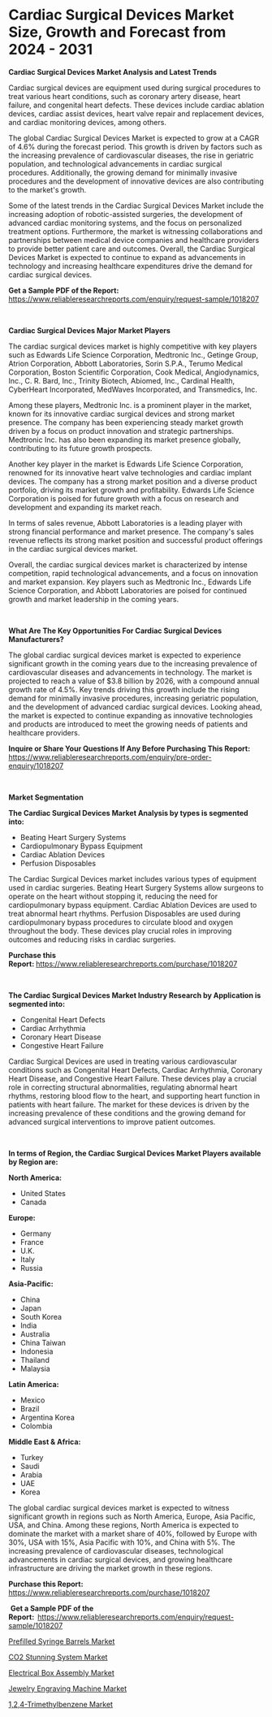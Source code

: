 <p><h1>Cardiac Surgical Devices Market Size, Growth and Forecast from 2024 - 2031</h1></p><p><strong>Cardiac Surgical Devices Market Analysis and Latest Trends</strong></p>
<p><p>Cardiac surgical devices are equipment used during surgical procedures to treat various heart conditions, such as coronary artery disease, heart failure, and congenital heart defects. These devices include cardiac ablation devices, cardiac assist devices, heart valve repair and replacement devices, and cardiac monitoring devices, among others.</p><p>The global Cardiac Surgical Devices Market is expected to grow at a CAGR of 4.6% during the forecast period. This growth is driven by factors such as the increasing prevalence of cardiovascular diseases, the rise in geriatric population, and technological advancements in cardiac surgical procedures. Additionally, the growing demand for minimally invasive procedures and the development of innovative devices are also contributing to the market's growth.</p><p>Some of the latest trends in the Cardiac Surgical Devices Market include the increasing adoption of robotic-assisted surgeries, the development of advanced cardiac monitoring systems, and the focus on personalized treatment options. Furthermore, the market is witnessing collaborations and partnerships between medical device companies and healthcare providers to provide better patient care and outcomes. Overall, the Cardiac Surgical Devices Market is expected to continue to expand as advancements in technology and increasing healthcare expenditures drive the demand for cardiac surgical devices.</p></p>
<p><strong>Get a Sample PDF of the Report:&nbsp;</strong> <a href="https://www.reliableresearchreports.com/enquiry/request-sample/1018207">https://www.reliableresearchreports.com/enquiry/request-sample/1018207</a></p>
<p>&nbsp;</p>
<p><strong>Cardiac Surgical Devices Major Market Players</strong></p>
<p><p>The cardiac surgical devices market is highly competitive with key players such as Edwards Life Science Corporation, Medtronic Inc., Getinge Group, Atrion Corporation, Abbott Laboratories, Sorin S.P.A., Terumo Medical Corporation, Boston Scientific Corporation, Cook Medical, Angiodynamics, Inc., C. R. Bard, Inc., Trinity Biotech, Abiomed, Inc., Cardinal Health, CyberHeart Incorporated, MedWaves Incorporated, and Transmedics, Inc.</p><p>Among these players, Medtronic Inc. is a prominent player in the market, known for its innovative cardiac surgical devices and strong market presence. The company has been experiencing steady market growth driven by a focus on product innovation and strategic partnerships. Medtronic Inc. has also been expanding its market presence globally, contributing to its future growth prospects.</p><p>Another key player in the market is Edwards Life Science Corporation, renowned for its innovative heart valve technologies and cardiac implant devices. The company has a strong market position and a diverse product portfolio, driving its market growth and profitability. Edwards Life Science Corporation is poised for future growth with a focus on research and development and expanding its market reach.</p><p>In terms of sales revenue, Abbott Laboratories is a leading player with strong financial performance and market presence. The company's sales revenue reflects its strong market position and successful product offerings in the cardiac surgical devices market.</p><p>Overall, the cardiac surgical devices market is characterized by intense competition, rapid technological advancements, and a focus on innovation and market expansion. Key players such as Medtronic Inc., Edwards Life Science Corporation, and Abbott Laboratories are poised for continued growth and market leadership in the coming years.</p></p>
<p>&nbsp;</p>
<p><strong>What Are The Key Opportunities For Cardiac Surgical Devices Manufacturers?</strong></p>
<p><p>The global cardiac surgical devices market is expected to experience significant growth in the coming years due to the increasing prevalence of cardiovascular diseases and advancements in technology. The market is projected to reach a value of $3.8 billion by 2026, with a compound annual growth rate of 4.5%. Key trends driving this growth include the rising demand for minimally invasive procedures, increasing geriatric population, and the development of advanced cardiac surgical devices. Looking ahead, the market is expected to continue expanding as innovative technologies and products are introduced to meet the growing needs of patients and healthcare providers.</p></p>
<p><strong>Inquire or Share Your Questions If Any Before Purchasing This Report:</strong> <a href="https://www.reliableresearchreports.com/enquiry/pre-order-enquiry/1018207">https://www.reliableresearchreports.com/enquiry/pre-order-enquiry/1018207</a></p>
<p>&nbsp;</p>
<p><strong>Market Segmentation</strong></p>
<p><strong>The Cardiac Surgical Devices Market Analysis by types is segmented into:</strong></p>
<p><ul><li>Beating Heart Surgery Systems</li><li>Cardiopulmonary Bypass Equipment</li><li>Cardiac Ablation Devices</li><li>Perfusion Disposables</li></ul></p>
<p><p>The Cardiac Surgical Devices market includes various types of equipment used in cardiac surgeries. Beating Heart Surgery Systems allow surgeons to operate on the heart without stopping it, reducing the need for cardiopulmonary bypass equipment. Cardiac Ablation Devices are used to treat abnormal heart rhythms. Perfusion Disposables are used during cardiopulmonary bypass procedures to circulate blood and oxygen throughout the body. These devices play crucial roles in improving outcomes and reducing risks in cardiac surgeries.</p></p>
<p><strong>Purchase this Report:&nbsp;</strong><a href="https://www.reliableresearchreports.com/purchase/1018207">https://www.reliableresearchreports.com/purchase/1018207</a></p>
<p>&nbsp;</p>
<p><strong>The Cardiac Surgical Devices Market Industry Research by Application is segmented into:</strong></p>
<p><ul><li>Congenital Heart Defects</li><li>Cardiac Arrhythmia</li><li>Coronary Heart Disease</li><li>Congestive Heart Failure</li></ul></p>
<p><p>Cardiac Surgical Devices are used in treating various cardiovascular conditions such as Congenital Heart Defects, Cardiac Arrhythmia, Coronary Heart Disease, and Congestive Heart Failure. These devices play a crucial role in correcting structural abnormalities, regulating abnormal heart rhythms, restoring blood flow to the heart, and supporting heart function in patients with heart failure. The market for these devices is driven by the increasing prevalence of these conditions and the growing demand for advanced surgical interventions to improve patient outcomes.</p></p>
<p>&nbsp;</p>
<p><strong>In terms of Region, the Cardiac Surgical Devices Market Players available by Region are:</strong></p>
<p>
    <p> <strong> North America: </strong>
        <ul>
            <li>United States</li>
            <li>Canada</li>
        </ul>
        </p> 
    <p> <strong> Europe: </strong>
        <ul>
            <li>Germany</li>
            <li>France</li>
            <li>U.K.</li>
            <li>Italy</li>
            <li>Russia</li>
        </ul>
        </p> 
    <p> <strong> Asia-Pacific: </strong>
        <ul>
            <li>China</li>
            <li>Japan</li>
            <li>South Korea</li>
            <li>India</li>
            <li>Australia</li>
            <li>China Taiwan</li>
            <li>Indonesia</li>
            <li>Thailand</li>
            <li>Malaysia</li>
        </ul>
        </p> 
    <p> <strong> Latin America: </strong>
        <ul>
            <li>Mexico</li>
            <li>Brazil</li>
            <li>Argentina Korea</li>
            <li>Colombia</li>
        </ul>
        </p> 
    <p> <strong> Middle East & Africa: </strong>
        <ul>
            <li>Turkey</li>
            <li>Saudi</li>
            <li>Arabia</li>
            <li>UAE</li>
            <li>Korea</li>
        </ul>
    </p>
    </p>
<p><p>The global cardiac surgical devices market is expected to witness significant growth in regions such as North America, Europe, Asia Pacific, USA, and China. Among these regions, North America is expected to dominate the market with a market share of 40%, followed by Europe with 30%, USA with 15%, Asia Pacific with 10%, and China with 5%. The increasing prevalence of cardiovascular diseases, technological advancements in cardiac surgical devices, and growing healthcare infrastructure are driving the market growth in these regions.</p></p>
<p><strong>Purchase this Report: </strong><a href="https://www.reliableresearchreports.com/purchase/1018207">https://www.reliableresearchreports.com/purchase/1018207</a></p>
<p>&nbsp;<strong>Get a Sample PDF of the Report:&nbsp;&nbsp;</strong><a href="https://www.reliableresearchreports.com/enquiry/request-sample/1018207">https://www.reliableresearchreports.com/enquiry/request-sample/1018207</a></p>
<p><strong></strong></p>
<p><p><a href="https://github.com/lylyparadise/Market-Research-Report-List-1/blob/main/prefilled-syringe-barrels-market.md">Prefilled Syringe Barrels Market</a></p><p><a href="https://medium.com/p/76f8a108fd17/edit">CO2 Stunning System Market</a></p><p><a href="https://medium.com/@crystalpena2022/electrical-box-assembly-market-share-evolution-and-market-growth-trends-2024-2031-c64f937ab96c">Electrical Box Assembly Market</a></p><p><a href="https://medium.com/@patriciahanson2013/jewelry-engraving-machine-market-research-report-its-history-and-forecast-2024-to-2031-08e9e52d0c4c">Jewelry Engraving Machine Market</a></p><p><a href="https://github.com/amae102299/Market-Research-Report-List-3/blob/main/124-trimethylbenzene-market.md">1,2,4-Trimethylbenzene Market</a></p></p>